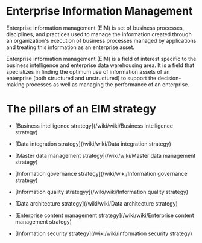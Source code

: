 # Enterprise Information  Management
Enterprise information management (EIM) is set of business processes, disciplines, and practices used to manage  the information created through an organization's execution of business processes managed by  applications and treating this information as an enterprise asset.

Enterprise information management (EIM) is a field of interest specific to the business intelligence and  enterprise data warehousing area. It is a field that specializes in finding the optimum use of information  assets of an enterprise (both structured and unstructured) to support the decision-making processes as well  as managing the performance of an enterprise.

# The  pillars of an EIM strategy

*  [Business intelligence strategy](/wiki/wiki/Business intelligence strategy)

*  [Data integration strategy](/wiki/wiki/Data integration strategy)

*  [Master data management strategy](/wiki/wiki/Master data management strategy)

*  [Information governance strategy](/wiki/wiki/Information governance strategy)

*  [Information quality strategyy](/wiki/wiki/Information quality strategy)

*  [Data architecture strategy](/wiki/wiki/Data architecture strategy)

*  [Enterprise content management strategy](/wiki/wiki/Enterprise content management strategy)

*  [Information security strategy](/wiki/wiki/Information security strategy)



































































































































































































































































































































































































































































































































